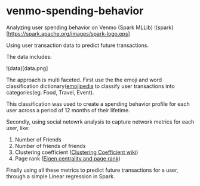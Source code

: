 # venmo-spending-behavior
Analyzing user spending behavior on Venmo (Spark MLLib)
!(spark)[https://spark.apache.org/images/spark-logo.eps]

Using user transaction data to predict future transactions.

The data includes:

!(data)[data.png]

The approach is multi faceted. First use the the emoji and word classification dictionary([emojipedia](https://emojipedia.org/) to classify user transactions into categories(eg. Food, Travel, Event).

This classification was used to create a spending behavior profile for each user across a period of 12 months of their lifetime.

Secondly, using social netowrk analysis to capture network metrics for each user, like:
1. Number of Friends
2. Number of friends of friends
3. Clustering coefficient ([Clustering Coefficient wiki](https://en.wikipedia.org/wiki/Clustering_coefficient))
4. Page rank ([Eigen centrality and page rank](https://cambridge-intelligence.com/eigencentrality-pagerank/))

Finally using all these metrics to predict future transactions for a user, through a simple Linear regression in Spark.
